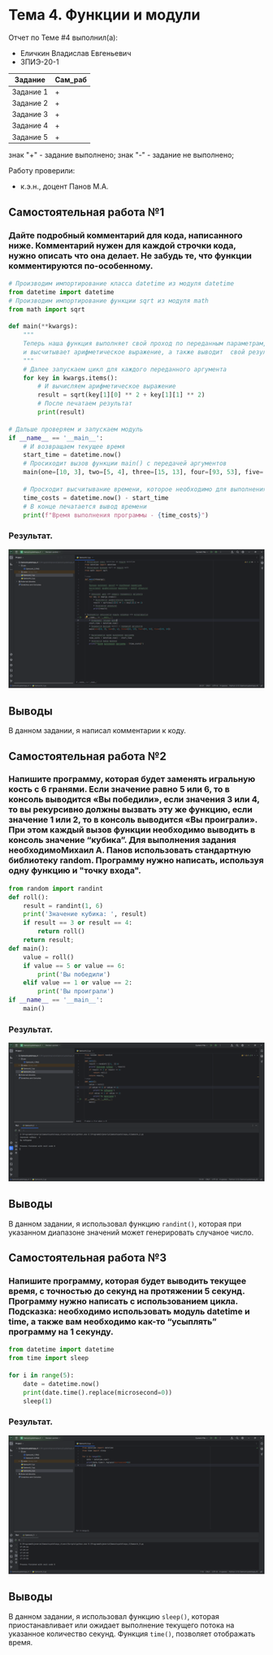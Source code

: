 # Тема 4. Функции и модули
Отчет по Теме #4 выполнил(а):
- Еличкин Владислав Евгеньевич
- ЗПИЭ-20-1

| Задание    | Сам_раб |
|------------|---------|
| Задание 1  |    +    |
| Задание 2  |    +    |
| Задание 3  |    +    |
| Задание 4  |    +    |
| Задание 5  |    +    |

знак "+" - задание выполнено; знак "-" - задание не выполнено;

Работу проверили:
- к.э.н., доцент Панов М.А.

## Самостоятельная работа №1
### Дайте подробный комментарий для кода, написанного ниже. Комментарий нужен для каждой строчки кода, нужно описать что она делает. Не забудь те, что функции комментируются по-особенному.

```python
# Производим импортирование класса datetime из модуля datetime
from datetime import datetime
# Производим импортирование функции sqrt из модуля math
from math import sqrt

def main(**kwargs):
    """
    Теперь наша функция выполняет свой проход по переданным параметрам,
    и высчитывает арифметическое выражение, а также выводит  свой результат
    """
    # Далее запускаем цикл для каждого переданного аргумента
    for key in kwargs.items():
        # И вычисляем арифметическое выражение
        result = sqrt(key[1][0] ** 2 + key[1][1] ** 2)
        # После печатаем результат
        print(result)

# Дальше проверяем и запускаем модуль
if __name__ == '__main__':
    # И возвращаем текущее время
    start_time = datetime.now()
    # Просиходит вызов функции main() с передачей аргументов
    main(one=[10, 3], two=[5, 4], three=[15, 13], four=[93, 53], five=[133, 15])

    # Просходит высчитывание времени, которое необходимо для выполнения программы
    time_costs = datetime.now() - start_time
    # В конце печатается вывод времени
    print(f"Время выполнения программы - {time_costs}")
```

### Результат.

![Результат решения](./pic/Samost4_1.PNG)

## Выводы

В данном задании, я написал комментарии к коду.

## Самостоятельная работа №2
### Напишите программу, которая будет заменять игральную кость с 6 гранями. Если значение равно 5 или 6, то в консоль выводится «Вы победили», если значения 3 или 4, то вы рекурсивно должны вызвать эту же функцию, если значение 1 или 2, то в консоль выводится «Вы проиграли». При этом каждый вызов функции необходимо выводить в консоль значение “кубика”. Для выполнения задания необходимоМихаил А. Панов использовать стандартную библиотеку random. Программу нужно написать, используя одну функцию и "точку входа".

```python
from random import randint
def roll():
    result = randint(1, 6)
    print('Значение кубика: ', result)
    if result == 3 or result == 4:
        return roll()
    return result;
def main():
    value = roll()
    if value == 5 or value == 6:
        print('Вы победили')
    elif value == 1 or value == 2:
        print('Вы проиграли')
if __name__ == '__main__':
    main()
```

### Результат.

![Результат решения](./pic/Samost4_2.PNG)

## Выводы

В данном задании, я использовал функцию `randint()`, которая при указанном диапазоне значений может генерировать случаное число.

## Самостоятельная работа №3
### Напишите программу, которая будет выводить текущее время, с точностью до секунд на протяжении 5 секунд. Программу нужно написать с использованием цикла. Подсказка: необходимо использовать модуль datetime и time, а также вам необходимо как-то “усыплять” программу на 1 секунду.

```python
from datetime import datetime
from time import sleep

for i in range(5):
    date = datetime.now()
    print(date.time().replace(microsecond=0))
    sleep(1)
```

### Результат.

![Результат решения](./pic/Samost4_3.PNG)

## Выводы

В данном задании, я использовал функцию `sleep()`, которая приостанавливает или ожидает выполнение текущего потока на указанное количество секунд. 
Функция `time()`, позволяет отображать время.
